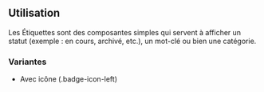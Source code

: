 ## Utilisation
Les Étiquettes sont des composantes simples qui servent à afficher un statut (exemple : en cours, archivé, etc.), un mot-clé ou bien une catégorie.

### Variantes
* Avec icône (.badge-icon-left)
